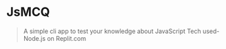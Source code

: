 # JsMCQ
> A simple cli app to test your knowledge about JavaScript
> Tech used- Node.js on Replit.com
